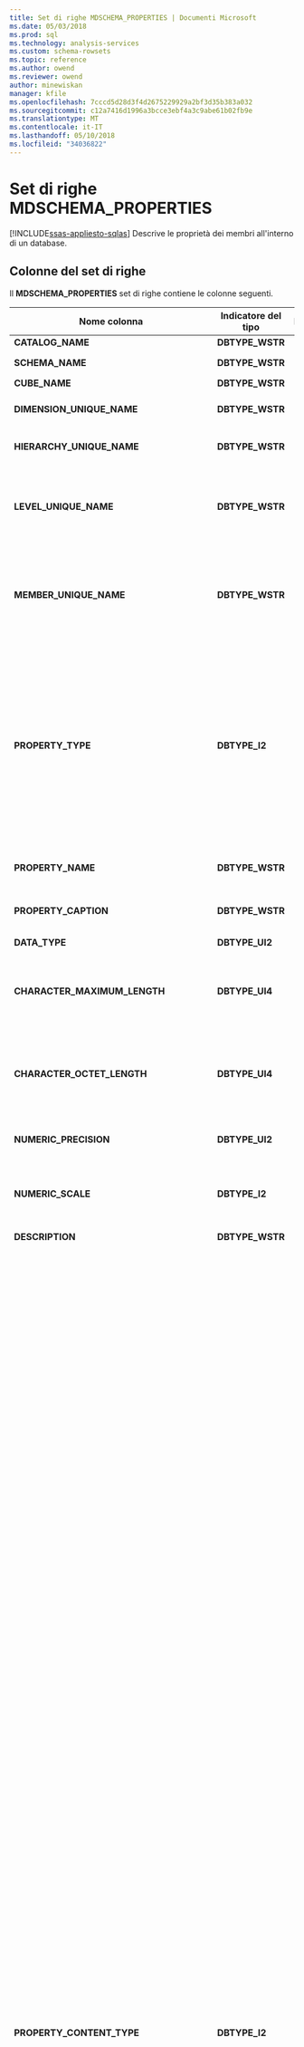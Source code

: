```yaml
---
title: Set di righe MDSCHEMA_PROPERTIES | Documenti Microsoft
ms.date: 05/03/2018
ms.prod: sql
ms.technology: analysis-services
ms.custom: schema-rowsets
ms.topic: reference
ms.author: owend
ms.reviewer: owend
author: minewiskan
manager: kfile
ms.openlocfilehash: 7cccd5d28d3f4d2675229929a2bf3d35b383a032
ms.sourcegitcommit: c12a7416d1996a3bcce3ebf4a3c9abe61b02fb9e
ms.translationtype: MT
ms.contentlocale: it-IT
ms.lasthandoff: 05/10/2018
ms.locfileid: "34036822"
---
```

# <a name="mdschemaproperties-rowset"></a>Set di righe MDSCHEMA_PROPERTIES
[!INCLUDE[ssas-appliesto-sqlas](../../../includes/ssas-appliesto-sqlas.md)]
  Descrive le proprietà dei membri all'interno di un database.  
  
## <a name="rowset-columns"></a>Colonne del set di righe  
 Il **MDSCHEMA_PROPERTIES** set di righe contiene le colonne seguenti.  
  
|Nome colonna|Indicatore del tipo|Lunghezza|Description|  
|-----------------|--------------------|------------|-----------------|  
|**CATALOG_NAME**|**DBTYPE_WSTR**||Nome del database.|  
|**SCHEMA_NAME**|**DBTYPE_WSTR**||Nome dello schema a cui appartiene la proprietà. **NULL** se il provider non supporta schemi.|  
|**CUBE_NAME**|**DBTYPE_WSTR**||Nome del cubo.|  
|**DIMENSION_UNIQUE_NAME**|**DBTYPE_WSTR**||Nome univoco della dimensione. Per i provider che generano nomi univoci tramite qualificazione, i singoli componenti di tale nome sono delimitati.|  
|**HIERARCHY_UNIQUE_NAME**|**DBTYPE_WSTR**||Nome univoco della gerarchia. Per i provider che generano nomi univoci tramite qualificazione, i singoli componenti di tale nome sono delimitati.|  
|**LEVEL_UNIQUE_NAME**|**DBTYPE_WSTR**||Nome univoco del livello a cui appartiene questa proprietà. Se il provider non supporta livelli denominati, deve restituire il **DIMENSION_UNIQUE_NAME** valore per questo campo. Per i provider che generano nomi univoci tramite qualificazione, i singoli componenti di tale nome sono delimitati.|  
|**MEMBER_UNIQUE_NAME**|**DBTYPE_WSTR**||Nome univoco del membro a cui appartiene la proprietà. Utilizzato per archivi dati che non supportano i livelli denominati o le cui proprietà sono impostate membro per membro. Se la proprietà si applica a tutti i membri di un livello, questa colonna è **NULL**. Per i provider che generano nomi univoci tramite qualificazione, i singoli componenti di tale nome sono delimitati.|  
|**PROPERTY_TYPE**|**DBTYPE_I2**||Bitmap che specifica il tipo della proprietà:<br /><br /> **MDPROP_MEMBER** (**1**) identifica una proprietà di un membro. Questa proprietà può essere utilizzata nella clausola DIMENSION PROPERTIES dell'istruzione SELECT.<br /><br /> **MDPROP_CELL** (**2**) identifica una proprietà di una cella. Questa proprietà può essere utilizzata nella clausola CELL PROPERTIES alla fine dell'istruzione SELECT.<br /><br /> **MDPROP_SYSTEM** (**4**) identifica una proprietà interna.<br /><br /> **MDPROP_BLOB** (**8**) identifica una proprietà che contiene un oggetto binario di grandi dimensioni (blob).|  
|**PROPERTY_NAME**|**DBTYPE_WSTR**||Nome della proprietà. Se la chiave per la proprietà è lo stesso nome per la proprietà, **PROPERTY_NAME** sarà vuota.|  
|**PROPERTY_CAPTION**|**DBTYPE_WSTR**||Etichetta o didascalia associata alla proprietà, utilizzata principalmente a scopo di visualizzazione. Restituisce **PROPERTY_NAME** se non esiste una didascalia.|  
|**DATA_TYPE**|**DBTYPE_UI2**||Tipo di dati della proprietà.|  
|**CHARACTER_MAXIMUM_LENGTH**|**DBTYPE_UI4**||Lunghezza massima possibile della proprietà, se è di tipo carattere, binario o bit.<br /><br /> Il valore zero indica l'assenza di una lunghezza massima definita.<br /><br /> Restituisce **NULL** per tutti gli altri tipi di dati.|  
|**CHARACTER_OCTET_LENGTH**|**DBTYPE_UI4**||Lunghezza massima possibile (in byte) della proprietà, se è di tipo carattere o binario.<br /><br /> Il valore zero indica l'assenza di una lunghezza massima definita.<br /><br /> Restituisce **NULL** per tutti gli altri tipi di dati.|  
|**NUMERIC_PRECISION**|**DBTYPE_UI2**||Precisione massima della proprietà, se si tratta di un tipo di dati numerico.<br /><br /> Restituisce **NULL** per tutti gli altri tipi di dati.|  
|**NUMERIC_SCALE**|**DBTYPE_I2**||Il numero di cifre a destra del separatore decimale, se si tratta di un **DBTYPE_NUMERIC** o **DBTYPE_DECIMAL** tipo.<br /><br /> Restituisce **NULL** per tutti gli altri tipi di dati.|  
|**DESCRIPTION**|**DBTYPE_WSTR**||Una descrizione leggibile della proprietà. **NULL** se è presente alcuna descrizione.|  
|**PROPERTY_CONTENT_TYPE**|**DBTYPE_I2**||Tipo della proprietà. Può essere una delle enumerazioni seguenti:<br /><br /> **MD_PROPTYPE_REGULAR** (**0x00**)<br /><br /> **MD_PROPTYPE_ID** (**0x01**)<br /><br /> **MD_PROPTYPE_RELATION_TO_PARENT** (**0x02**)<br /><br /> **MD_PROPTYPE_ROLLUP_OPERATOR** (**0x03**)<br /><br /> **MD_PROPTYPE_ORG_TITLE** (**0x11**)<br /><br /> **MD_PROPTYPE_CAPTION** (**0x21**)<br /><br /> **MD_PROPTYPE_CAPTION_SHORT** (**0x22**)<br /><br /> **MD_PROPTYPE_CAPTION_DESCRIPTION** (**0x23**)<br /><br /> **MD_PROPTYPE_CAPTION_ABREVIATION** (**0x24**)<br /><br /> **MD_PROPTYPE_WEB_URL** (**0x31**)<br /><br /> **MD_PROPTYPE_WEB_HTML** (**0x32**)<br /><br /> **MD_PROPTYPE_WEB_XML_OR_XSL** (**0x33**)<br /><br /> **MD_PROPTYPE_WEB_MAIL_ALIAS** (**0x34**)<br /><br /> **MD_PROPTYPE_ADDRESS** (**0x41**)<br /><br /> **MD_PROPTYPE_ADDRESS_STREET** (**0x42**)<br /><br /> **MD_PROPTYPE_ADDRESS_HOUSE** (**0x43**)<br /><br /> **MD_PROPTYPE_ADDRESS_CITY** (**0x44**)<br /><br /> **MD_PROPTYPE_ADDRESS_STATE_OR_PROVINCE** (**0x45**)<br /><br /> **MD_PROPTYPE_ADDRESS_ZIP** (**0x46**)<br /><br /> **MD_PROPTYPE_ADDRESS_QUARTER** (**0x47**)<br /><br /> **MD_PROPTYPE_ADDRESS_COUNTRY** (**0x48**)<br /><br /> **MD_PROPTYPE_ADDRESS_BUILDING** (**0x49**)<br /><br /> **MD_PROPTYPE_ADDRESS_ROOM** (**0x4A**)<br /><br /> **MD_PROPTYPE_ADDRESS_FLOOR** (**0x4B**)<br /><br /> **MD_PROPTYPE_ADDRESS_FAX** (**0x4C**)<br /><br /> **MD_PROPTYPE_ADDRESS_PHONE** (**0x4D**)<br /><br /> **MD_PROPTYPE_GEO_CENTROID_X** (**0x61**)<br /><br /> **MD_PROPTYPE_GEO_CENTROID_Y** (**0x62**)<br /><br /> **MD_PROPTYPE_GEO_CENTROID_Z** (**0x63**)<br /><br /> **MD_PROPTYPE_GEO_BOUNDARY_TOP** (**0x64**)<br /><br /> **MD_PROPTYPE_GEO_BOUNDARY_LEFT** (**0x65**)<br /><br /> **MD_PROPTYPE_GEO_BOUNDARY_BOTTOM** (**0x66**)<br /><br /> **MD_PROPTYPE_GEO_BOUNDARY_RIGHT** (**0x67**)<br /><br /> **MD_PROPTYPE_GEO_BOUNDARY_FRONT** (**0x68**)<br /><br /> **MD_PROPTYPE_GEO_BOUNDARY_REAR** (**0x69**)<br /><br /> **MD_PROPTYPE_GEO_BOUNDARY_POLYGON** (**0x6A**)<br /><br /> **MD_PROPTYPE_PHYSICAL_SIZE** (**0x71**)<br /><br /> **MD_PROPTYPE_PHYSICAL_COLOR** (**0x72**)<br /><br /> **MD_PROPTYPE_PHYSICAL_WEIGHT** (**0x73**)<br /><br /> **MD_PROPTYPE_PHYSICAL_HEIGHT** (**0x74**)<br /><br /> **MD_PROPTYPE_PHYSICAL_WIDTH** (**0x75**)<br /><br /> **MD_PROPTYPE_PHYSICAL_DEPTH** (**0x76**)<br /><br /> **MD_PROPTYPE_PHYSICAL_VOLUME** (**0x77**)<br /><br /> **MD_PROPTYPE_PHYSICAL_DENSITY** (**0x78**)<br /><br /> **MD_PROPTYPE_PERSON_FULL_NAME** (**0x82**)<br /><br /> **MD_PROPTYPE_PERSON_FIRST_NAME** (**0x83**)<br /><br /> **MD_PROPTYPE_PERSON_LAST_NAME** (**0x84**)<br /><br /> **MD_PROPTYPE_PERSON_MIDDLE_NAME** (**0x85**)<br /><br /> **MD_PROPTYPE_PERSON_DEMOGRAPHIC** (**0x86**)<br /><br /> **MD_PROPTYPE_PERSON_CONTACT** (**0x87**)<br /><br /> **MD_PROPTYPE_QTY_RANGE_LOW** (**0x91**)<br /><br /> **MD_PROPTYPE_QTY_RANGE_HIGH** (**0x92**)<br /><br /> **MD_PROPTYPE_FORMATTING_COLOR** (**0xA1**)<br /><br /> **MD_PROPTYPE_FORMATTING_ORDER** (**0xA2**)<br /><br /> **MD_PROPTYPE_FORMATTING_FONT** (**0xA3**)<br /><br /> **MD_PROPTYPE_FORMATTING_FONT_EFFECTS** (**0xA4**)<br /><br /> **MD_PROPTYPE_FORMATTING_FONT_SIZE** (**0xA5**)<br /><br /> **MD_PROPTYPE_FORMATTING_SUB_TOTAL** (**0xA6**)<br /><br /> **MD_PROPTYPE_DATE** (**0xB1**)<br /><br /> **MD_PROPTYPE_DATE_START** (**0xB2**)<br /><br /> **MD_PROPTYPE_DATE_ENDED** (**0xB3**)<br /><br /> **MD_PROPTYPE_DATE_CANCELED** (**0xB4**)<br /><br /> **MD_PROPTYPE_DATE_MODIFIED** (**0xB5**)<br /><br /> **MD_PROPTYPE_DATE_DURATION** (**0xB6**)<br /><br /> **MD_PROPTYPE_VERSION** (**0xC1**)|  
|**SQL_COLUMN_NAME**|**DBTYPE_WSTR**||Nome della proprietà utilizzato nelle query SQL dalla dimensione del cubo o del database.|  
|**LANGUAGE**|**DBTYPE_UI2**||Traduzione espressa come un **LCID**. Valida solo per le traduzioni delle proprietà.|  
|**PROPERTY_ORIGIN**|**DBTYPE_UI2**||Identifica il tipo di gerarchia a cui viene applicata la proprietà:<br /><br /> **MD_USER_DEFINED** (**1**) indica la proprietà si trova in una gerarchia definita dall'utente<br /><br /> **MD_SYSTEM_ENABLED** (**2**) indica la proprietà si trova in una gerarchia dell'attributo<br /><br /> **MD_SYSTEM_DISABLED** (**4**) indica la proprietà si trova in una gerarchia dell'attributo che non è abilitata.|  
|**PROPERTY_ATTRIBUTE_HIERARCHY_NAME**|**DBTYPE_WSTR**||Nome della gerarchia dell'attributo di origine di questa proprietà.|  
|**PROPERTY_CARDINALITY**|**DBTYPE_WSTR**||Cardinalità della proprietà. I valori possibili includono le seguenti stringhe:<br /><br /> **UNO**<br /><br /> **MOLTI**|  
|**MIME_TYPE**|**DBTYPE_WSTR**||Tipo MIME per i BLOB (Binary Large Object).|  
|**PROPERTY_IS_VISIBLE**|**DBTYPE_BOOL**||Valore booleano che indica se la proprietà è visibile.<br /><br /> **TRUE** se la proprietà è visibile; in caso contrario, **FALSE**.|  
  
 Questo set di righe dello schema non è ordinato.  
  
## <a name="restriction-columns"></a>Colonne di restrizione  
 Il **MDSCHEMA_PROPERTIES** righe può essere limitato sulle colonne elencate nella tabella seguente.  
  
|Nome colonna|Indicatore del tipo|Stato della restrizione|  
|-----------------|--------------------|-----------------------|  
|**CATALOG_NAME**|**DBTYPE_WSTR**|Obbligatorio|  
|**SCHEMA_NAME**|**DBTYPE_WSTR**|Facoltativo|  
|**CUBE_NAME**|**DBTYPE_WSTR**|Facoltativo|  
|**DIMENSION_UNIQUE_NAME**|**DBTYPE_WSTR**|Facoltativo|  
|**HIERARCHY_UNIQUE_NAME**|**DBTYPE_WSTR**|Facoltativo|  
|**LEVEL_UNIQUE_NAME**|**DBTYPE_WSTR**|Facoltativo|  
|**MEMBER_UNIQUE_NAME**|**DBTYPE_WSTR**|Facoltativo|  
|**PROPERTY_TYPE**|**DBTYPE_I2**|Facoltativo|  
|**PROPERTY_NAME**|**DBTYPE_WSTR**|Facoltativo|  
|**PROPERTY_CONTENT_TYPE**|**DBTYPE_I2**|(Facoltativo) Una restrizione predefinita è attiva su **MDPROP_MEMBER** o **MDPROP_CELL**.|  
|**PROPERTY_ORIGIN**|**DBTYPE_UI2**|(Facoltativo) Una restrizione predefinita è attiva su **MD_USER_DEFINED** o **MD_SYSTEM_ENABLED**.|  
|**CUBE_SOURCE**|**DBTYPE_UI2**|(Facoltativo) Restrizione predefinita è un valore pari a 1.  Una bitmap con uno dei valori validi seguenti:<br /><br /> 1 CUBO<br /><br /> 2 DIMENSIONE|  
|**PROPERTY_VISIBILITY**|**DBTYPE_UI2**|(Facoltativo) Restrizione predefinita è un valore pari a 1. Una bitmap con uno dei valori validi seguenti:<br /><br /> 1 Visibile<br /><br /> 2 Non visibile|  
  
## <a name="see-also"></a>Vedere anche  
 [OLE DB per OLAP i rowset dello Schema](../../../analysis-services/schema-rowsets/ole-db-olap/ole-db-for-olap-schema-rowsets.md)  
  
  
